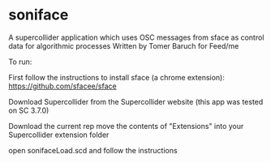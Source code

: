 # soniface
A supercollider application which uses OSC messages from sface as control data for algorithmic processes
Written by Tomer Baruch for Feed/me


To run:

First follow the instructions to install sface (a chrome extension):
https://github.com/sfacee/sface

Download Supercollider from the Supercollider website (this app was tested on SC 3.7.0)

Download the current rep
move the contents of "Extensions" into your Supercollider extension folder

open sonifaceLoad.scd and follow the instructions



